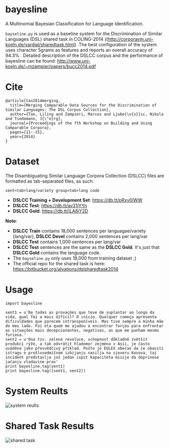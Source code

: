 bayesline
=========

A Multinomial Bayesian Classification for Language Identification.

`bayseline.py` is used as a baseline system for the Discrimination of Similar Languages (DSL) shared task in COLING-2014 ((http://corporavm.uni-koeln.de/vardial/sharedtask.html). The best configuration of the system uses character 5grams as features and reports an overall accuracy of 94.3% . Detailed description of the DSLCC corpus and the performance of bayesline can be found: http://www.uni-koeln.de/~mzampier/papers/bucc2014.pdf

Cite
====

```
@article{tan2014merging,
  title={Merging Comparable Data Sources for the Discrimination of Similar Languages: The DSL Corpus Collection},
  author={Tan, Liling and Zampieri, Marcos and Ljube{\v{s}}ic, Nikola and Tiedemann, J{\"o}rg},
  journal={Proceedings of the 7th Workshop on Building and Using Comparable Corpora},
  pages={11--15},
  year={2014}
}
```

Dataset
====

The Disambiguating Similar Language Corpora Collection (DSLCC) files are formatted as tab-separated files, as such:

```
sent<tab>lang/variety group<tab>lang code
```

 - **DSLCC Training + Development Set**: https://db.tt/pRxy0IWW 
 - **DSLCC Test**: https://db.tt/av31jYYn
 - **DSLCC Gold**: https://db.tt/iLA6iY2D

**Note**: 

 - **DSLCC Train** contains 18,000 sentences per languagae/variety (lang/var), **DSLCC Devel** contains 2,000 sentences per lang/var
 - **DSLCC Test** contains 1,000 sentences per lang/var
 - **DSLCC Test** sentences are the same as the **DSLCC Gold**. It's just that **DSLCC Gold** contains the language code.
 - The `bayseline.py` only uses 18,000 from training dataset ;)
 - The official repo for the shared task is here: https://bitbucket.org/alvations/dslsharedtask2014

Usage
====

```
import bayesline

sent1 = u'De todas as provações que teve de suplantar ao longo da vida, qual foi a mais difícil? O início. Qualquer começo apresenta dificuldades que parecem intransponíveis. Mas tive sempre a minha mãe do meu lado. Foi ela quem me ajudou a encontrar forças para enfrentar as situações mais decepcionantes, negativas, as que me punham mesmo furiosa.'
sent2 = u'Ona tzv. zelená revoluce, schopnost důkladně zvětšit produkci rýže, a tak odvrátit hladomor zejména v Asii, je často uváděna jako přesvědčivý příklad. Pošto je EULEX obećao da će obaviti istragu o prošlosedmičnom izbijanju nasilja na sjeveru Kosova, taj incident predstavlja još jedan ispit kapaciteta misije da doprinese jačanju vladavine prav'
print bayesline.tag(sent1)
print bayesline.tag([sent1, sent2])
```

System Reults
====

![system reults](http://oi61.tinypic.com/2e56ttf.jpg)


Shared Task Results
====

![shared task](http://oi59.tinypic.com/a9phkw.jpg)
